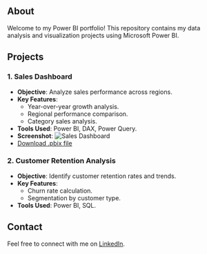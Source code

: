 ## About
Welcome to my Power BI portfolio! This repository contains my data analysis and visualization projects using Microsoft Power BI.

## Projects
### 1. Sales Dashboard
- **Objective**: Analyze sales performance across regions.
- **Key Features**:
  - Year-over-year growth analysis.
  - Regional performance comparison.
  - Category sales analysis.
- **Tools Used**: Power BI, DAX, Power Query.
- **Screenshot**:
  ![Sales Dashboard](path/to/screenshot.png)
- [Download .pbix file](link-to-pbix-file)

### 2. Customer Retention Analysis
- **Objective**: Identify customer retention rates and trends.
- **Key Features**:
  - Churn rate calculation.
  - Segmentation by customer type.
- **Tools Used**: Power BI, SQL.

## Contact
Feel free to connect with me on [LinkedIn](https://linkedin.com/in/your-profile).
